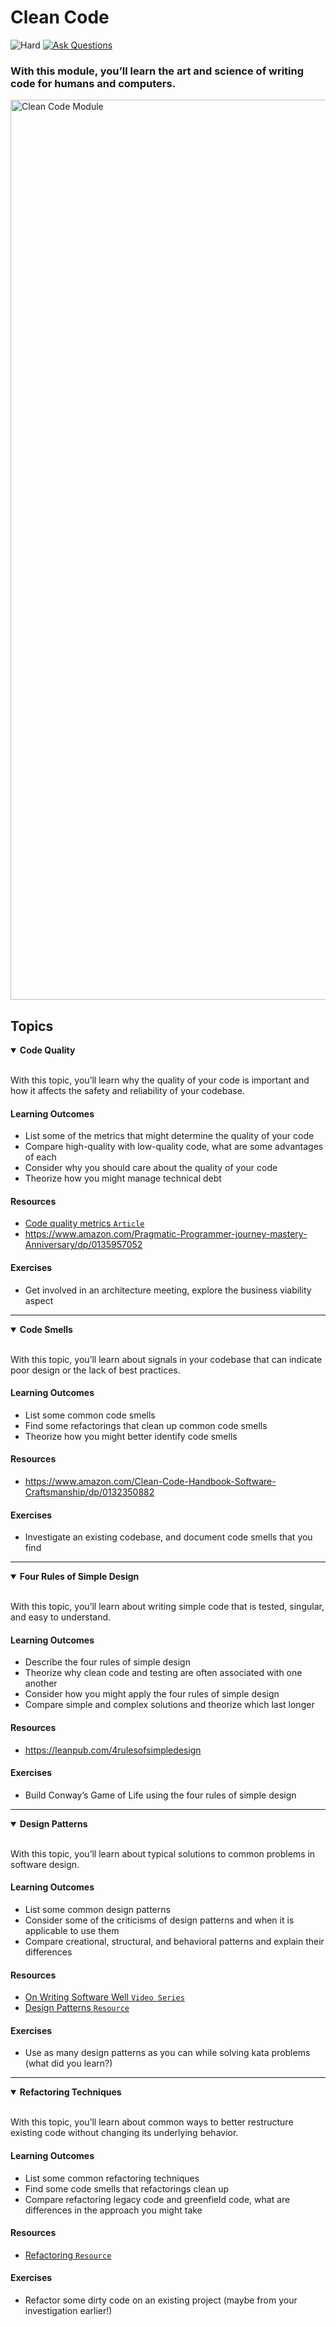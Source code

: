 # Clean Code

![Hard](https://img.shields.io/badge/Difficulty-◆%20Hard-black?style=flat-square)
<a href="https://github.com/engineerkit/engineerkit/discussions">![Ask Questions](https://img.shields.io/badge/Ask%20Questions%20-blue.svg?style=flat-square&logo=discourse&logoWidth=15&labelColor=555&color=4d51cc)</a>

### With this module, you’ll learn the art and science of writing code for humans and computers.

<img width="1440" alt="Clean Code Module" src="https://user-images.githubusercontent.com/894178/138357230-15d654b7-8d0f-4584-bdb9-d9bc73f3b605.png">

## Topics

<details open>
   <summary><b>Code Quality</b></summary><br/>

   With this topic, you’ll learn why the quality of your code is important and how it affects the safety and reliability of your codebase.
   
   #### Learning Outcomes
   * List some of the metrics that might determine the quality of your code
   * Compare high-quality with low-quality code, what are some advantages of each
   * Consider why you should care about the quality of your code
   * Theorize how you might manage technical debt

   #### Resources
   * [Code quality metrics `Article`](https://blog.ndepend.com/code-quality-metrics-signal-noise/)
   * https://www.amazon.com/Pragmatic-Programmer-journey-mastery-Anniversary/dp/0135957052

   #### Exercises
   * Get involved in an architecture meeting, explore the business viability aspect
</details>

----

<details open>
   <summary><b>Code Smells</b></summary><br/>

   With this topic, you’ll learn about signals in your codebase that can indicate poor design or the lack of best practices.
   
   #### Learning Outcomes
   * List some common code smells
   * Find some refactorings that clean up common code smells
   * Theorize how you might better identify code smells

   #### Resources
   * https://www.amazon.com/Clean-Code-Handbook-Software-Craftsmanship/dp/0132350882

   #### Exercises
   * Investigate an existing codebase, and document code smells that you find
</details>

----

<details open>
   <summary><b>Four Rules of Simple Design</b></summary><br/>

   With this topic, you’ll learn about writing simple code that is tested, singular, and easy to understand.
   
   #### Learning Outcomes
   * Describe the four rules of simple design
   * Theorize why clean code and testing are often associated with one another
   * Consider how you might apply the four rules of simple design
   * Compare simple and complex solutions and theorize which last longer

   #### Resources
   * https://leanpub.com/4rulesofsimpledesign

   #### Exercises
   * Build Conway’s Game of Life using the four rules of simple design
</details>

----

<details open>
   <summary><b>Design Patterns</b></summary><br/>

   With this topic, you’ll learn about typical solutions to common problems in software design.
   
   #### Learning Outcomes
   * List some common design patterns
   * Consider some of the criticisms of design patterns and when it is applicable to use them
   * Compare creational, structural, and behavioral patterns and explain their differences

   #### Resources
   * [On Writing Software Well `Video Series`](https://www.youtube.com/watch?v=wXaC0YvDgIo&list=PL9wALaIpe0Py6E_oHCgTrD6FvFETwJLlx&index=1)
   * [Design Patterns `Resource`](https://refactoring.guru/design-patterns)

   #### Exercises
   * Use as many design patterns as you can while solving kata problems (what did you learn?)
</details>

----

<details open>
   <summary><b>Refactoring Techniques</b></summary><br/>

   With this topic, you’ll learn about common ways to better restructure existing code without changing its underlying behavior.
   
   #### Learning Outcomes
   * List some common refactoring techniques
   * Find some code smells that refactorings clean up
   * Compare refactoring legacy code and greenfield code, what are differences in the approach you might take

   #### Resources
   * [Refactoring `Resource`](https://refactoring.guru/refactoring)

   #### Exercises
   * Refactor some dirty code on an existing project (maybe from your investigation earlier!)
</details>
